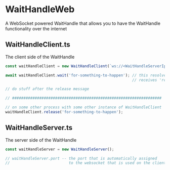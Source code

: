 # WaitHandleWeb

A WebSocket powered WaitHandle that allows you to have the WaitHandle functionality over the internet

## WaitHandleClient.ts

The client side of the WaitHandle

```javascript
const waitHandleClient = new WaitHandleClient(`ws://<WaitHandleServerIp>:<WaitHandleServerPort>`);

await waitHandleClient.wait('for-something-to-happen'); // this resolves when the websocket server 
                                                        // receives 'release' message with the same id 'for-something-to-happen'

// do stuff after the release message

// ##################################################################

// on some other process with some other instance of WaitHandleClient
waitHandleClient.release('for-something-to-happen');
```

## WaitHandleServer.ts

The server side of the WaitHandle

```javascript
const waitHandleServer = new WaitHandleServer();

// waitHandleServer.port -- the port that is automatically assigned 
//                          to the websocket that is used on the client side
```
